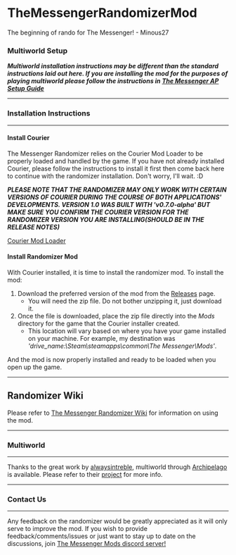 # TheMessengerRandomizerMod
The beginning of rando for The Messenger! - Minous27

### Multiworld Setup
**_Multiworld installation instructions may be different than the standard instructions laid out here. If you are installing the mod for the purposes of playing multiworld please follow the instructions in [The Messenger AP Setup Guide](https://archipelago.gg/tutorial/The%20Messenger/setup/en)_**

---

### Installation Instructions
---

#### Install Courier 

The Messenger Randomizer relies on the Courier Mod Loader to be properly loaded and handled by the game. If you have not already installed Courier, please follow the instructions to install it first then come back here to continue with the randomizer installation. Don't worry, I'll wait. :D

**_PLEASE NOTE THAT THE RANDOMIZER MAY ONLY WORK WITH CERTAIN VERSIONS OF COURIER DURING THE COURSE OF BOTH APPLICATIONS' DEVELOPMENTS. VERSION 1.0 WAS BUILT WITH 'v0.7.0-alpha' BUT MAKE SURE YOU CONFIRM THE COURIER VERSION FOR THE RANDOMIZER VERSION YOU ARE INSTALLING(SHOULD BE IN THE RELEASE NOTES)_**

[Courier Mod Loader](https://github.com/Brokemia/Courier#installation-instructions) 

#### Install Randomizer Mod

With Courier installed, it is time to install the randomizer mod. To install the mod:

1. Download the preferred version of the mod from the [Releases](https://github.com/minous27/TheMessengerRandomizerMod/releases) page.
    * You will need the zip file. Do not bother unzipping it, just download it. 
2. Once the file is downloaded, place the zip file directly into the _Mods_ directory for the game that the Courier installer created.
    * This location will vary based on where you have your game installed on your machine. For example, my destination was _'drive_name:\Steam\steamapps\common\The Messenger\Mods'_.

And the mod is now properly installed and ready to be loaded when you open up the game.

---
Randomizer Wiki
---

Please refer to [The Messenger Randomizer Wiki](https://github.com/minous27/TheMessengerRandomizerMod/wiki) for information on using the mod.

---
### Multiworld
---

Thanks to the great work by [alwaysintreble](https://github.com/alwaysintreble), multiworld through [Archipelago](https://archipelago.gg/) is available. Please refer to their [project](https://github.com/alwaysintreble/TheMessengerRandomizerModAP) for more info.

---
### Contact Us
---

Any feedback on the randomizer would be greatly appreciated as it will only serve to improve the mod. If you wish to provide feedback/comments/issues or just want to stay up to date on the discussions, join [The Messenger Mods discord server!](https://discord.gg/xR5V8WH)
